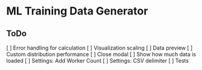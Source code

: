 # ML Training Data Generator

## ToDo
[ ] Error handling for calculation
[ ] Visualization scaling
[ ] Data preview
[ ] Custom distribution performance
[ ] Close modal
[ ] Show how much data is loaded
[ ] Settings: Add Worker Count
[ ] Settings: CSV delimiter
[ ] Tests